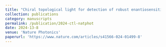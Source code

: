 ```yaml
---
title: "Chiral topological light for detection of robust enantiosensitive observables"
collection: publications
category: manuscripts
permalink: /publication/2024-ctl-natphot
date: 2024-13-8
venue: 'Nature Photonics'
paperurl: 'https://www.nature.com/articles/s41566-024-01499-8'
---
```


